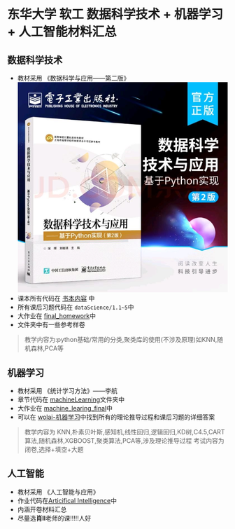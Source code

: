 # 东华大学 软工 数据科学技术 + 机器学习 + 人工智能材料汇总
## 数据科学技术
- 教材采用 《数据科学与应用——第二版》
![dataScience.jpg](dataScience.jpg)
- 课本所有代码在 [书本内容](dataScience%2F%E4%B9%A6%E6%9C%AC%E5%86%85%E5%AE%B9) 中
- 所有课后习题代码在 `dataScience/1.1~5`中
- 大作业在 [final_homework](dataScience%2Ffinal_homework)中
- 文件夹中有一些参考样卷
> 教学内容为:python基础/常用的分类,聚类库的使用(不涉及原理)如KNN,随机森林,PCA等
## 机器学习
- 教材采用 《统计学习方法》——李航
- 章节代码在 [machineLearning](machineLearning)文件夹中
- 大作业在 [machine_learing_final](machineLearning%2Fmachine_learing_final)中
- 可以在 [wolai-机器学习](https://www.wolai.com/6iFsx1x3ryXWEheHEWTENA)中找到所有的理论推导过程和课后习题的详细答案
>教学内容为 KNN,朴素贝叶斯,感知机,线性回归,逻辑回归,KD树,C4.5,CART算法,随机森林,XGBOOST,聚类算法,PCA等,涉及理论推导过程
> 考试内容为闭卷,选择+填空+大题
## 人工智能
- 教材采用 《人工智能与应用》
- 作业代码在[Articifical Intelligence](Articifical%20Intelligence)中
- 内涵开卷材料汇总
- 尽量选**肖ll**老师的课!!!!!人好